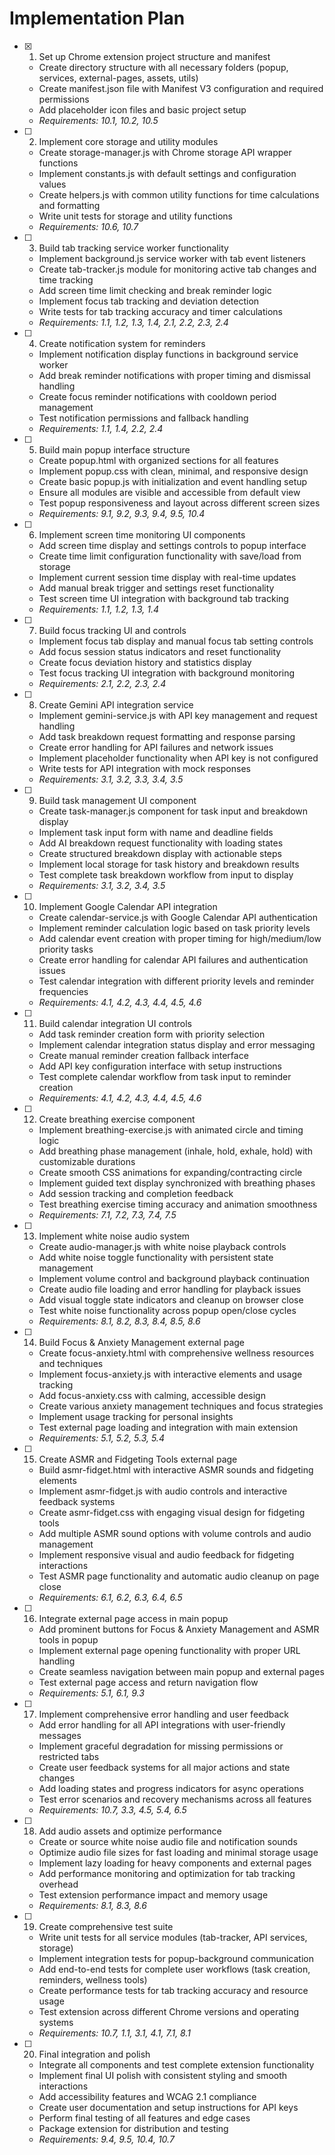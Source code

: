 # Implementation Plan

- [x] 1. Set up Chrome extension project structure and manifest





  - Create directory structure with all necessary folders (popup, services, external-pages, assets, utils)
  - Create manifest.json file with Manifest V3 configuration and required permissions
  - Add placeholder icon files and basic project setup
  - _Requirements: 10.1, 10.2, 10.5_

- [ ] 2. Implement core storage and utility modules
  - Create storage-manager.js with Chrome storage API wrapper functions
  - Implement constants.js with default settings and configuration values
  - Create helpers.js with common utility functions for time calculations and formatting
  - Write unit tests for storage and utility functions
  - _Requirements: 10.6, 10.7_

- [ ] 3. Build tab tracking service worker functionality
  - Implement background.js service worker with tab event listeners
  - Create tab-tracker.js module for monitoring active tab changes and time tracking
  - Add screen time limit checking and break reminder logic
  - Implement focus tab tracking and deviation detection
  - Write tests for tab tracking accuracy and timer calculations
  - _Requirements: 1.1, 1.2, 1.3, 1.4, 2.1, 2.2, 2.3, 2.4_

- [ ] 4. Create notification system for reminders
  - Implement notification display functions in background service worker
  - Add break reminder notifications with proper timing and dismissal handling
  - Create focus reminder notifications with cooldown period management
  - Test notification permissions and fallback handling
  - _Requirements: 1.1, 1.4, 2.2, 2.4_

- [ ] 5. Build main popup interface structure
  - Create popup.html with organized sections for all features
  - Implement popup.css with clean, minimal, and responsive design
  - Create basic popup.js with initialization and event handling setup
  - Ensure all modules are visible and accessible from default view
  - Test popup responsiveness and layout across different screen sizes
  - _Requirements: 9.1, 9.2, 9.3, 9.4, 9.5, 10.4_

- [ ] 6. Implement screen time monitoring UI components
  - Add screen time display and settings controls to popup interface
  - Create time limit configuration functionality with save/load from storage
  - Implement current session time display with real-time updates
  - Add manual break trigger and settings reset functionality
  - Test screen time UI integration with background tab tracking
  - _Requirements: 1.1, 1.2, 1.3, 1.4_

- [ ] 7. Build focus tracking UI and controls
  - Implement focus tab display and manual focus tab setting controls
  - Add focus session status indicators and reset functionality
  - Create focus deviation history and statistics display
  - Test focus tracking UI integration with background monitoring
  - _Requirements: 2.1, 2.2, 2.3, 2.4_

- [ ] 8. Create Gemini API integration service
  - Implement gemini-service.js with API key management and request handling
  - Add task breakdown request formatting and response parsing
  - Create error handling for API failures and network issues
  - Implement placeholder functionality when API key is not configured
  - Write tests for API integration with mock responses
  - _Requirements: 3.1, 3.2, 3.3, 3.4, 3.5_

- [ ] 9. Build task management UI component
  - Create task-manager.js component for task input and breakdown display
  - Implement task input form with name and deadline fields
  - Add AI breakdown request functionality with loading states
  - Create structured breakdown display with actionable steps
  - Implement local storage for task history and breakdown results
  - Test complete task breakdown workflow from input to display
  - _Requirements: 3.1, 3.2, 3.4, 3.5_

- [ ] 10. Implement Google Calendar API integration
  - Create calendar-service.js with Google Calendar API authentication
  - Implement reminder calculation logic based on task priority levels
  - Add calendar event creation with proper timing for high/medium/low priority tasks
  - Create error handling for calendar API failures and authentication issues
  - Test calendar integration with different priority levels and reminder frequencies
  - _Requirements: 4.1, 4.2, 4.3, 4.4, 4.5, 4.6_

- [ ] 11. Build calendar integration UI controls
  - Add task reminder creation form with priority selection
  - Implement calendar integration status display and error messaging
  - Create manual reminder creation fallback interface
  - Add API key configuration interface with setup instructions
  - Test complete calendar workflow from task input to reminder creation
  - _Requirements: 4.1, 4.2, 4.3, 4.4, 4.5, 4.6_

- [ ] 12. Create breathing exercise component
  - Implement breathing-exercise.js with animated circle and timing logic
  - Add breathing phase management (inhale, hold, exhale, hold) with customizable durations
  - Create smooth CSS animations for expanding/contracting circle
  - Implement guided text display synchronized with breathing phases
  - Add session tracking and completion feedback
  - Test breathing exercise timing accuracy and animation smoothness
  - _Requirements: 7.1, 7.2, 7.3, 7.4, 7.5_

- [ ] 13. Implement white noise audio system
  - Create audio-manager.js with white noise playback controls
  - Add white noise toggle functionality with persistent state management
  - Implement volume control and background playback continuation
  - Create audio file loading and error handling for playback issues
  - Add visual toggle state indicators and cleanup on browser close
  - Test white noise functionality across popup open/close cycles
  - _Requirements: 8.1, 8.2, 8.3, 8.4, 8.5, 8.6_

- [ ] 14. Build Focus & Anxiety Management external page
  - Create focus-anxiety.html with comprehensive wellness resources and techniques
  - Implement focus-anxiety.js with interactive elements and usage tracking
  - Add focus-anxiety.css with calming, accessible design
  - Create various anxiety management techniques and focus strategies
  - Implement usage tracking for personal insights
  - Test external page loading and integration with main extension
  - _Requirements: 5.1, 5.2, 5.3, 5.4_

- [ ] 15. Create ASMR and Fidgeting Tools external page
  - Build asmr-fidget.html with interactive ASMR sounds and fidgeting elements
  - Implement asmr-fidget.js with audio controls and interactive feedback systems
  - Create asmr-fidget.css with engaging visual design for fidgeting tools
  - Add multiple ASMR sound options with volume controls and audio management
  - Implement responsive visual and audio feedback for fidgeting interactions
  - Test ASMR page functionality and automatic audio cleanup on page close
  - _Requirements: 6.1, 6.2, 6.3, 6.4, 6.5_

- [ ] 16. Integrate external page access in main popup
  - Add prominent buttons for Focus & Anxiety Management and ASMR tools in popup
  - Implement external page opening functionality with proper URL handling
  - Create seamless navigation between main popup and external pages
  - Test external page access and return navigation flow
  - _Requirements: 5.1, 6.1, 9.3_

- [ ] 17. Implement comprehensive error handling and user feedback
  - Add error handling for all API integrations with user-friendly messages
  - Implement graceful degradation for missing permissions or restricted tabs
  - Create user feedback systems for all major actions and state changes
  - Add loading states and progress indicators for async operations
  - Test error scenarios and recovery mechanisms across all features
  - _Requirements: 10.7, 3.3, 4.5, 5.4, 6.5_

- [ ] 18. Add audio assets and optimize performance
  - Create or source white noise audio file and notification sounds
  - Optimize audio file sizes for fast loading and minimal storage usage
  - Implement lazy loading for heavy components and external pages
  - Add performance monitoring and optimization for tab tracking overhead
  - Test extension performance impact and memory usage
  - _Requirements: 8.1, 8.3, 8.6_

- [ ] 19. Create comprehensive test suite
  - Write unit tests for all service modules (tab-tracker, API services, storage)
  - Implement integration tests for popup-background communication
  - Add end-to-end tests for complete user workflows (task creation, reminders, wellness tools)
  - Create performance tests for tab tracking accuracy and resource usage
  - Test extension across different Chrome versions and operating systems
  - _Requirements: 10.7, 1.1, 3.1, 4.1, 7.1, 8.1_

- [ ] 20. Final integration and polish
  - Integrate all components and test complete extension functionality
  - Implement final UI polish with consistent styling and smooth interactions
  - Add accessibility features and WCAG 2.1 compliance
  - Create user documentation and setup instructions for API keys
  - Perform final testing of all features and edge cases
  - Package extension for distribution and testing
  - _Requirements: 9.4, 9.5, 10.4, 10.7_
